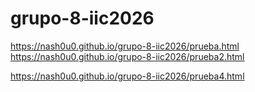 ﻿# grupo-8-iic2026

https://nash0u0.github.io/grupo-8-iic2026/prueba.html  
https://nash0u0.github.io/grupo-8-iic2026/prueba2.html

https://nash0u0.github.io/grupo-8-iic2026/prueba4.html


